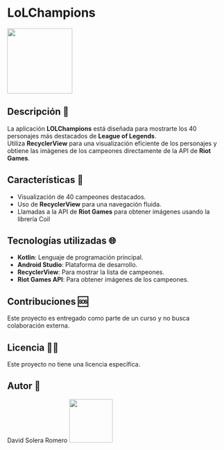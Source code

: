 # LoLChampions
<p>
    <img src="https://media.giphy.com/media/3oKIP73vEZmJjFNXtC/giphy.gif" width="150" height="150" />
</p>


## Descripción 📖

La aplicación **LOLChampions** está diseñada para mostrarte los 40 personajes más destacados de **League of Legends**. <br>
Utiliza **RecyclerView** para una visualización eficiente de los personajes y obtiene las imágenes de los campeones directamente de la API de **Riot Games**.

## Características 📕

- Visualización de 40 campeones destacados.
- Uso de **RecyclerView** para una navegación fluida.
- Llamadas a la API de **Riot Games** para obtener imágenes usando la librería Coil

## Tecnologías utilizadas 🌐

- **Kotlin**: Lenguaje de programación principal.
- **Android Studio**: Plataforma de desarrollo.
- **RecyclerView**: Para mostrar la lista de campeones.
- **Riot Games API**: Para obtener imágenes de los campeones.

## Contribuciones 🆘

Este proyecto es entregado como parte de un curso y no busca colaboración externa.

## Licencia 👨‍🎓

Este proyecto no tiene una licencia específica.

## Autor 👻

David Solera Romero
<img src="https://media.giphy.com/media/3oKIP73vEZmJjFNXtC/giphy.gif" width="100" height="100" />


